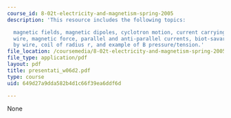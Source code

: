 ```yaml
---
course_id: 8-02t-electricity-and-magnetism-spring-2005
description: 'This resource includes the following topics:

  magnetic fields, magnetic dipoles, cyclotron motion, current carrying wires, jumping
  wire, magnetic force, parallel and anti-parallel currents, biot-savart, field generated
  by wire, coil of radius r, and example of B pressure/tension.'
file_location: /coursemedia/8-02t-electricity-and-magnetism-spring-2005/649d27a9dda582b4d1c66f39ea6ddf6d_presentati_w06d2.pdf
file_type: application/pdf
layout: pdf
title: presentati_w06d2.pdf
type: course
uid: 649d27a9dda582b4d1c66f39ea6ddf6d

---
```

None